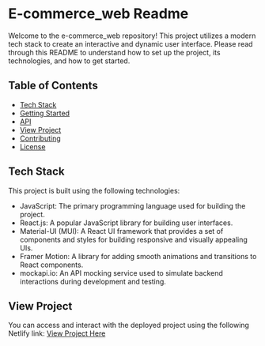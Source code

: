# E-commerce_web Readme

Welcome to the e-commerce_web repository! This project utilizes a modern tech stack to create an interactive and dynamic user interface. Please read through this README to understand how to set up the project, its technologies, and how to get started.

## Table of Contents
- [Tech Stack](#tech-stack)
- [Getting Started](#getting-started)
- [API](#api)
- [View Project](#view-project)
- [Contributing](#contributing)
- [License](#license)

## Tech Stack
This project is built using the following technologies:

- JavaScript: The primary programming language used for building the project.
- React.js: A popular JavaScript library for building user interfaces.
- Material-UI (MUI): A React UI framework that provides a set of components and styles for building responsive and visually appealing UIs.
- Framer Motion: A library for adding smooth animations and transitions to React components.
- mockapi.io: An API mocking service used to simulate backend interactions during development and testing.

## View Project
You can access and interact with the deployed project using the following Netlify link:
[View Project Here](https://nazrinatayeva-ecommerce.netlify.app/)
